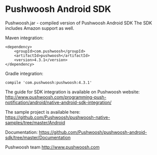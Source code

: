 Pushwoosh Android SDK
=====================

Pushwoosh.jar - compiled version of Pushwoosh Android SDK
The SDK includes Amazon support as well.  

Maven integration:

	<dependency>
  		<groupId>com.pushwoosh</groupId>
  		<artifactId>pushwoosh</artifactId>
  		<version>4.3.1</version>
	</dependency>

Gradle integration:

	compile 'com.pushwoosh:pushwoosh:4.3.1'


The guide for SDK integration is available on Pushwoosh website:  
http://www.pushwoosh.com/programming-push-notification/android/native-android-sdk-integration/

The sample project is available here:  
https://github.com/Pushwoosh/pushwoosh-native-samples/tree/master/Android

Documentation:
https://github.com/Pushwoosh/pushwoosh-android-sdk/tree/master/Documentation

Pushwoosh team
http://www.pushwoosh.com
